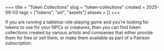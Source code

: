 +++
title = "Token Collections"
slug = "token-collections"
created = 2025-09-03
tags = ["tokens", "art", "assets"]
aliases = []
+++

If you are running a tabletop role-playing game and you're looking for tokens to use for your NPCs or creatures, then you can find token collections created by various artists and companies that either provide them for free or sell them, or make them available as part of a Patreon subscription.

